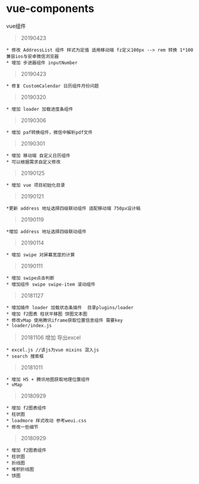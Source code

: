 # vue-components
vue组件
> 20190423

    * 修改 AddressList 组件 样式为定值 适用移动端 fz定义100px --> rem 转换 1*100 兼容ios与安卓微信浏览器
    * 增加 步进器组件 inputNumber
> 20190423

    * 修复 CustomCalendar 日历组件月份问题
> 20190320

    * 增加 loader 加载进度条组件
    
> 20190306

    * 增加 paf转换组件，微信中解析pdf文件

> 20190301

    * 增加 移动端 自定义日历组件
    * 可以根据需求自定义修改

> 20190125

    * 增加 vue 项目初始化目录

> 20190121

    *更新 address 地址选择四级联动组件 适配移动端 750px设计稿
> 20190119

    *增加 address 地址选择四级联动组件
    
> 20190114

    * 增加 swipe 对屏幕宽度的计算
    
> 20190111

    * 增加 swipe点击判断
    * 增加组件 swipe swipe-item 滚动组件
    
> 20181127 

    * 增加插件 loader 加载状态条插件  目录plugins/loader
    * 增加 f2图表 柱状平移图 饼图文本图
    * 修改vMap 使用腾讯iframe获取位置信息组件 需要key
    * loader/index.js

> 20181106 增加 导出excel

    * excel.js //该js为vue mixins 混入js
    * search 搜索框

> 20181011 

    * 增加 H5 + 腾讯地图获取地理位置组件
    * vMap
    
> 20180929 

    * 增加 f2图表组件 
    * 柱状图
    * loadmore 样式改动 参考weui.css
    * 修改一些细节
    
> 20180929 

    * 增加 f2图表组件 
    * 柱状图
    * 折线图
    * 堆积折线图
    * 饼图
